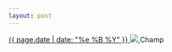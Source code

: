 ```yaml
---
layout: post
---
```


<p>
  <a href="/20">
    <time>{{ page.date | date: "%e %B %Y" }}</time>
    <img src="{{ site.assets_url }}/20.jpg">
  </a>
  Champ
</p>
